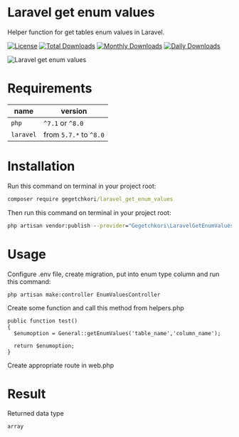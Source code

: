 # Laravel get enum values
Helper function for get tables enum values in Laravel.

[![License](https://poser.pugx.org/gegetchkori/laravel_get_enum_values/license)](https://packagist.org/packages/gegetchkori/laravel_get_enum_values)
[![Total Downloads](https://poser.pugx.org/gegetchkori/laravel_get_enum_values/downloads)](https://packagist.org/packages/gegetchkori/laravel_get_enum_values)
[![Monthly Downloads](https://poser.pugx.org/gegetchkori/laravel_get_enum_values/d/monthly)](https://packagist.org/packages/gegetchkori/laravel_get_enum_values)
[![Daily Downloads](https://poser.pugx.org/gegetchkori/laravel_get_enum_values/d/daily)](https://packagist.org/packages/gegetchkori/laravel_get_enum_values)


![Laravel get enum values](https://banners.beyondco.de/Laravel%20get%20enum%20values.png?theme=light&packageManager=composer+require&packageName=gegetchkori%2Flaravel_get_enum_values&pattern=architect&style=style_1&description=Helper+function+for+get+tables+enum+values+in+Laravel.&md=1&showWatermark=0&fontSize=100px&images=https%3A%2F%2Flaravel.com%2Fimg%2Flogomark.min.svg)


# Requirements

| name | version |
| ---- | ------- |
| `php`  | `^7.1` or `^8.0` |
| `laravel` | from `5.7.*` to `^8.0` |



# Installation

Run this command on terminal in your project root:

```cmd
composer require gegetchkori/laravel_get_enum_values
```

Then run this command on terminal in your project root:

```cmd
php artisan vendor:publish --provider="Gegetchkori\LaravelGetEnumValues\GetEnumValuesServiceProvider"
```

# Usage

Configure .env file, create migration, put into enum type column and run this command:

```
php artisan make:controller EnumValuesController
```

Create some function and call this method from helpers.php

```
public function test() 
{
  $enumoption = General::getEnumValues('table_name','column_name');
  
  return $enumoption;
}
```

Create appropriate route in web.php

# Result

Returned data type 

```
array
```
